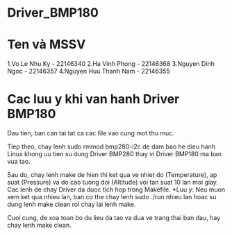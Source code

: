 # Driver_BMP180

# Ten và MSSV
1.Vo Le Nhu Ky          - 22146340
2.Ha Vinh Phong         - 22146368
3.Nguyen Dinh Ngoc      - 22146357
4.Nguyen Huu Thanh Nam  - 22146355

# Cac luu y khi van hanh Driver BMP180
Dau tien, ban can tai tat ca cac file vao cung mot thu muc.

Tiep theo, chay lenh sudo rmmod bmp280-i2c de dam bao he dieu hanh Linux khong uu tien su dung Driver BMP280 thay vi Driver BMP180 ma ban vua tao.

Sau do, chay lenh make de hien thi ket qua ve nhiet do (Temperature), ap suat (Pressure) va do cao tuong doi (Altitude) voi tan suat 10 lan moi giay. Cac lenh de chay Driver da duoc tich hop trong Makefile.
*Luu y: Neu muon xem ket qua nhieu lan, ban co the chay lenh sudo ./run nhieu lan hoac su dung lenh make clean roi chay lai lenh make.

Cuoi cung, de xoa toan bo du lieu da tao va dua ve trang thai ban dau, hay chay lenh make clean.
